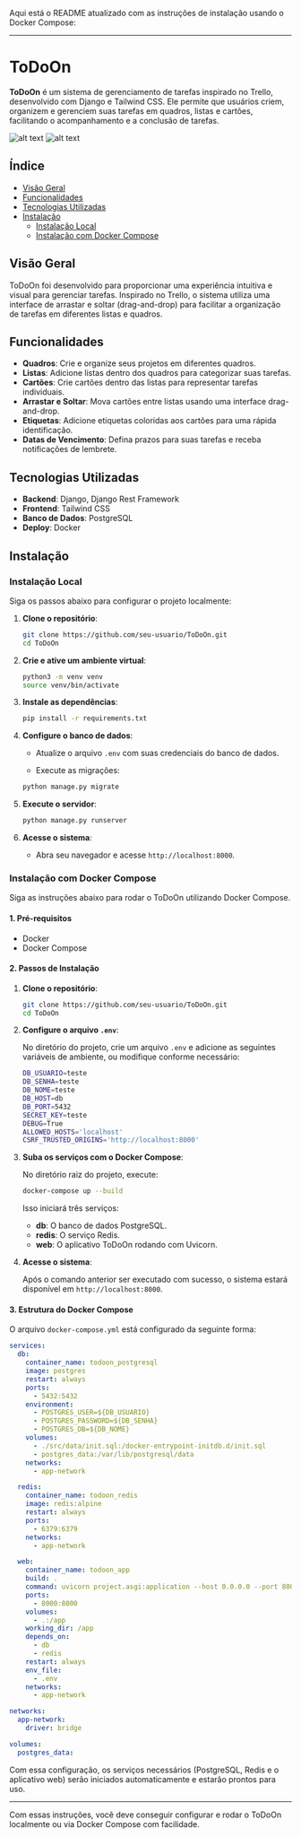 Aqui está o README atualizado com as instruções de instalação usando o Docker Compose:

---

# ToDoOn

**ToDoOn** é um sistema de gerenciamento de tarefas inspirado no Trello, desenvolvido com Django e Tailwind CSS. Ele permite que usuários criem, organizem e gerenciem suas tarefas em quadros, listas e cartões, facilitando o acompanhamento e a conclusão de tarefas.

![alt text](media/image-1.png)
![alt text](media/image.png)

## Índice

- [Visão Geral](#visão-geral)
- [Funcionalidades](#funcionalidades)
- [Tecnologias Utilizadas](#tecnologias-utilizadas)
- [Instalação](#instalação)
  - [Instalação Local](#instalação-local)
  - [Instalação com Docker Compose](#instalação-com-docker-compose)

## Visão Geral

ToDoOn foi desenvolvido para proporcionar uma experiência intuitiva e visual para gerenciar tarefas. Inspirado no Trello, o sistema utiliza uma interface de arrastar e soltar (drag-and-drop) para facilitar a organização de tarefas em diferentes listas e quadros.

## Funcionalidades

- **Quadros**: Crie e organize seus projetos em diferentes quadros.
- **Listas**: Adicione listas dentro dos quadros para categorizar suas tarefas.
- **Cartões**: Crie cartões dentro das listas para representar tarefas individuais.
- **Arrastar e Soltar**: Mova cartões entre listas usando uma interface drag-and-drop.
- **Etiquetas**: Adicione etiquetas coloridas aos cartões para uma rápida identificação.
- **Datas de Vencimento**: Defina prazos para suas tarefas e receba notificações de lembrete.

## Tecnologias Utilizadas

- **Backend**: Django, Django Rest Framework
- **Frontend**: Tailwind CSS
- **Banco de Dados**: PostgreSQL
- **Deploy**: Docker

## Instalação

### Instalação Local

Siga os passos abaixo para configurar o projeto localmente:

1. **Clone o repositório**:

   ```bash
   git clone https://github.com/seu-usuario/ToDoOn.git
   cd ToDoOn
   ```

2. **Crie e ative um ambiente virtual**:

   ```bash
   python3 -m venv venv
   source venv/bin/activate
   ```

3. **Instale as dependências**:

   ```bash
   pip install -r requirements.txt
   ```

4. **Configure o banco de dados**:

   - Atualize o arquivo `.env` com suas credenciais do banco de dados.

   - Execute as migrações:

   ```bash
   python manage.py migrate
   ```

5. **Execute o servidor**:

   ```bash
   python manage.py runserver
   ```

6. **Acesse o sistema**:

   - Abra seu navegador e acesse `http://localhost:8000`.

### Instalação com Docker Compose

Siga as instruções abaixo para rodar o ToDoOn utilizando Docker Compose.

#### 1. Pré-requisitos

- Docker
- Docker Compose

#### 2. Passos de Instalação

1. **Clone o repositório**:

   ```bash
   git clone https://github.com/seu-usuario/ToDoOn.git
   cd ToDoOn
   ```

2. **Configure o arquivo `.env`**:

   No diretório do projeto, crie um arquivo `.env` e adicione as seguintes variáveis de ambiente, ou modifique conforme necessário:

   ```bash
   DB_USUARIO=teste
   DB_SENHA=teste
   DB_NOME=teste
   DB_HOST=db
   DB_PORT=5432
   SECRET_KEY=teste
   DEBUG=True
   ALLOWED_HOSTS='localhost'
   CSRF_TRUSTED_ORIGINS='http://localhost:8000'
   ```

3. **Suba os serviços com o Docker Compose**:

   No diretório raiz do projeto, execute:

   ```bash
   docker-compose up --build
   ```

   Isso iniciará três serviços:

   - **db**: O banco de dados PostgreSQL.
   - **redis**: O serviço Redis.
   - **web**: O aplicativo ToDoOn rodando com Uvicorn.

4. **Acesse o sistema**:

   Após o comando anterior ser executado com sucesso, o sistema estará disponível em `http://localhost:8000`.

#### 3. Estrutura do Docker Compose

O arquivo `docker-compose.yml` está configurado da seguinte forma:

```yaml
services:
  db:
    container_name: todoon_postgresql
    image: postgres
    restart: always
    ports:
      - 5432:5432
    environment:
      - POSTGRES_USER=${DB_USUARIO}
      - POSTGRES_PASSWORD=${DB_SENHA}
      - POSTGRES_DB=${DB_NOME}
    volumes:
      - ./src/data/init.sql:/docker-entrypoint-initdb.d/init.sql
      - postgres_data:/var/lib/postgresql/data
    networks:
      - app-network

  redis:
    container_name: todoon_redis
    image: redis:alpine
    restart: always
    ports:
      - 6379:6379
    networks:
      - app-network

  web:
    container_name: todoon_app
    build: .
    command: uvicorn project.asgi:application --host 0.0.0.0 --port 8000 --reload --reload-dir /app --reload-include '*.py' --reload-include '*.html' --reload-include '*.css' --reload-include '*.js' --reload-exclude '*.log'
    ports:
      - 8000:8000
    volumes:
      - .:/app
    working_dir: /app
    depends_on:
      - db
      - redis
    restart: always
    env_file:
      - .env
    networks:
      - app-network

networks:
  app-network:
    driver: bridge

volumes:
  postgres_data:
```

Com essa configuração, os serviços necessários (PostgreSQL, Redis e o aplicativo web) serão iniciados automaticamente e estarão prontos para uso.

---

Com essas instruções, você deve conseguir configurar e rodar o ToDoOn localmente ou via Docker Compose com facilidade.
